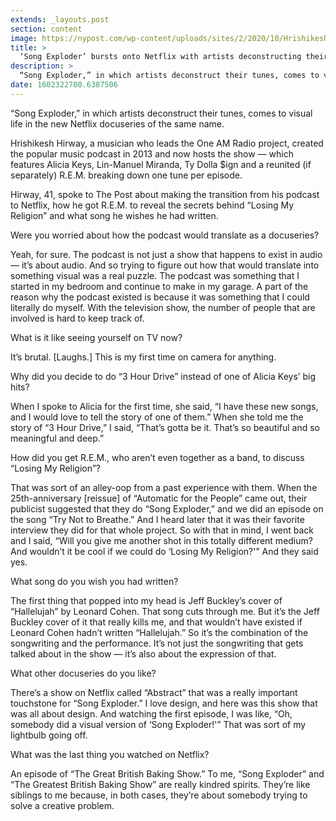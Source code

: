 ```yaml
--- 
extends: _layouts.post 
section: content 
image: https://nypost.com/wp-content/uploads/sites/2/2020/10/Hrishikesh-Hirway.jpeg?quality=90&strip=all&w=1200 
title: > 
  ‘Song Exploder’ bursts onto Netflix with artists deconstructing their tunes 
description: > 
  “Song Exploder,” in which artists deconstruct their tunes, comes to visual life in the new Netflix docuseries of the same name.Hirway, 41, spoke to The Post about making the transition from his podcast to Netflix, how he got R.E.M.There’s a show on Netflix called “Abstract” that was a really important touchstone for “Song Exploder.” I love design, and here was this show that was all about design.And watching the first episode, I was like, “Oh, somebody did a visual version of ‘Song Exploder!An episode of “The Great British Baking Show.” To me, “Song Exploder” and “The Greatest British Baking Show” are really kindred spirits. 
date: 1602322700.6387506 
--- 
```

“Song Exploder,” in which artists deconstruct their tunes, comes to visual life in the new Netflix docuseries of the same name.

Hrishikesh Hirway, a musician who leads the One AM Radio project, created the popular music podcast in 2013 and now hosts the show — which features Alicia Keys, Lin-Manuel Miranda, Ty Dolla $ign and a reunited (if separately) R.E.M. breaking down one tune per episode.

Hirway, 41, spoke to The Post about making the transition from his podcast to Netflix, how he got R.E.M. to reveal the secrets behind “Losing My Religion” and what song he wishes he had written.

Were you worried about how the podcast would translate as a docuseries?

Yeah, for sure. The podcast is not just a show that happens to exist in audio — it’s about audio. And so trying to figure out how that would translate into something visual was a real puzzle. The podcast was something that I started in my bedroom and continue to make in my garage. A part of the reason why the podcast existed is because it was something that I could literally do myself. With the television show, the number of people that are involved is hard to keep track of.

What is it like seeing yourself on TV now?

It’s brutal. [Laughs.] This is my first time on camera for anything.

Why did you decide to do “3 Hour Drive” instead of one of Alicia Keys’ big hits?

When I spoke to Alicia for the first time, she said, “I have these new songs, and I would love to tell the story of one of them.” When she told me the story of “3 Hour Drive,” I said, “That’s gotta be it. That’s so beautiful and so meaningful and deep.”

How did you get R.E.M., who aren’t even together as a band, to discuss “Losing My Religion”?

That was sort of an alley-oop from a past experience with them. When the 25th-anniversary [reissue] of “Automatic for the People” came out, their publicist suggested that they do “Song Exploder,” and we did an episode on the song “Try Not to Breathe.” And I heard later that it was their favorite interview they did for that whole project. So with that in mind, I went back and I said, “Will you give me another shot in this totally different medium? And wouldn’t it be cool if we could do ‘Losing My Religion?'” And they said yes.

What song do you wish you had written?

The first thing that popped into my head is Jeff Buckley’s cover of “Hallelujah” by Leonard Cohen. That song cuts through me. But it’s the Jeff Buckley cover of it that really kills me, and that wouldn’t have existed if Leonard Cohen hadn’t written “Hallelujah.” So it’s the combination of the songwriting and the performance. It’s not just the songwriting that gets talked about in the show — it’s also about the expression of that.

What other docuseries do you like?

There’s a show on Netflix called “Abstract” that was a really important touchstone for “Song Exploder.” I love design, and here was this show that was all about design. And watching the first episode, I was like, “Oh, somebody did a visual version of ‘Song Exploder!'” That was sort of my lightbulb going off.

What was the last thing you watched on Netflix?

An episode of “The Great British Baking Show.” To me, “Song Exploder” and “The Greatest British Baking Show” are really kindred spirits. They’re like siblings to me because, in both cases, they’re about somebody trying to solve a creative problem.